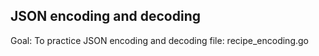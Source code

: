 ## JSON encoding and decoding

Goal: To practice JSON encoding and decoding
file: recipe_encoding.go 